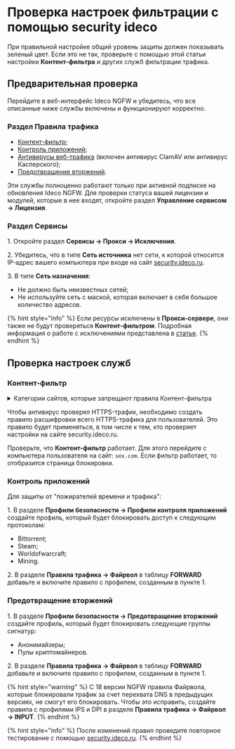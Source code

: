 
# Проверка настроек фильтрации с помощью security ideco

При правильной настройке общий уровень защиты должен показывать зеленый цвет. Если это не так, проверьте с помощью этой статьи настройки **Контент-фильтра** и других служб фильтрации трафика.

## Предварительная проверка

Перейдите в веб-интерфейс Ideco NGFW и убедитесь, что все описанные ниже службы включены и функционируют корректно.

### Раздел Правила трафика

* [Контент-фильтр](/settings/access-rules/content-filter/README.md);
* [Контроль приложений](/settings/security-profiles/application-control.md);
* [Антивирусы веб-трафика](/settings/access-rules/antivirus.md) (включен антивирус ClamAV или антивирус Касперского);
* [Предотвращение вторжений](/settings/access-rules/ips/README.md).

Эти службы полноценно работают только при активной подписке на обновления Ideco NGFW. Для проверки статуса вашей лицензии и модулей, которые в нее входят, откройте раздел **Управление сервисом -> Лицензия**.

### Раздел Сервисы

1\. Откройте раздел  **Сервисы -> Прокси -> Исключения**.

2\. Убедитесь, что в типе **Сеть источника** нет сети, к которой относится IP-адрес вашего компьютера при входе на сайт [security.ideco.ru](https://security.ideco.ru/).

3\. В типе **Сеть назначения**:
  * Не должно быть неизвестных сетей;
  * Не используйте сеть с маской, которая включает в себя большое количество адресов.

{% hint style="info" %}
Если ресурсы исключены в **Прокси-сервере**, они также не будут проверяться **Контент-фильтром**. Подробная информация о работе с исключениями представлена в [статье](/settings/services/proxy/exclusions.md).
{% endhint %}

## Проверка настроек служб

### Контент-фильтр

<details>

<summary> Категории сайтов, которые запрещают правила Контент-фильтра</summary>

* Анонимайзеры;
* Ботнеты;
* Фишинг/мошенничество;
* Казино, лотереи, тотализаторы;
* Порнография;
* Список Минюста;
* Астрология и гороскопы;
* Знакомства;
* Компьютерные игры;
* Мультфильмы, аниме и комиксы;
* Развлекательные новости и сайты про знаменитостей;
* Онлайн-реклама и баннеры;
* Торрент-трекеры.

</details>

Чтобы антивирус проверял HTTPS-трафик, необходимо создать правило расшифровки всего HTTPS-трафика для пользователей. Это правило будет применяться, в том числе к тем, кто проверяет настройки на сайте security.ideco.ru.

Проверьте, что **Контент-фильтр** работает. Для этого перейдите с компьютера пользователя на сайт: `sex.com`. Если фильтр работает, то отобразится страница блокировки.

### Контроль приложений

Для защиты от "пожирателей времени и трафика":

1\. В разделе **Профили безопасности -> Профили контроля приложений** создайте профиль, который будет блокировать доступ к следующим протоколам:

* Bittorrent;
* Steam;
* Worldofwarcraft;
* Mining.

2\. В разделе **Правила трафика -> Файрвол** в таблицу **FORWARD** добавьте и включите правило с профилем, созданным в пункте 1.

### Предотвращение вторжений

1\. В разделе **Профили безопасности -> Предотвращение вторжений** создайте профиль, который будет блокировать следующие группы сигнатур:

* Анонимайзеры;
* Пулы криптомайнеров.

2\. В разделе **Правила трафика -> Файрвол** в таблицу **FORWARD** добавьте и включите правило с профилем, созданным в пункте 1.

{% hint style="warning" %}
С 18 версии NGFW правила Файрвола, которые блокировали трафик за счет перехвата DNS в предыдущих версиях, не смогут его блокировать. Чтобы это исправить, создайте правила с профилями IPS и DPI в разделе **Правила трафика -> Файрвол -> INPUT**.
{% endhint %}

{% hint style="info" %}
После изменений правил проведите повторное тестирование с помощью [security.ideco.ru](https://security.ideco.ru/).
{% endhint %}